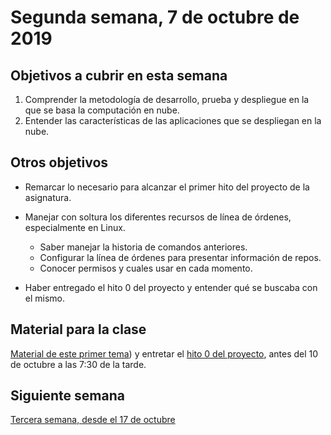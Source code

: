 # Segunda semana, 7 de octubre de 2019


## Objetivos a cubrir en esta semana

1. Comprender la metodología de desarrollo, prueba y despliegue en la que se basa la computación en nube.
2. Entender las características de las aplicaciones que se despliegan en la nube.

## Otros objetivos

* Remarcar lo necesario para alcanzar el primer hito del proyecto de
  la asignatura.

* Manejar con soltura los diferentes recursos de línea de órdenes,
  especialmente en Linux.
  * Saber manejar la historia de comandos anteriores.
  * Configurar la línea de órdenes para presentar información de
    repos.
  * Conocer permisos y cuales usar en cada momento.
* Haber entregado el hito 0 del proyecto y entender qué se buscaba con
  el mismo.


## Material para la clase

[Material de este primer tema](http://jj.github.io/CC/documentos/temas/Arquitecturas_para_la_nube))
y entretar el 
[hito 0 del proyecto](http://jj.github.io/CC/documentos/proyecto/0.Repositorio),
antes del 10 de octubre a las 7:30 de la tarde.

## Siguiente semana

[Tercera semana, desde el 17 de octubre ](03-semana.md)
